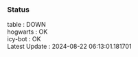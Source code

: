 ### Status


table : DOWN  
hogwarts : OK  
icy-bot : OK  
Latest Update : 2024-08-22 06:13:01.181701

